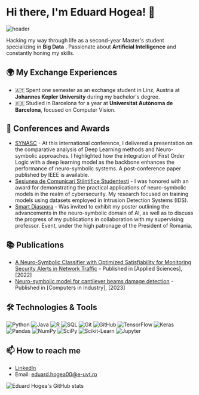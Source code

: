 # Hi there, I'm Eduard Hogea! 👋

![header](https://capsule-render.vercel.app/api?type=wave&color=auto&height=300&section=header&text=Big%20Data%20and%20AI%20Enthusiast&fontSize=40)

Hacking my way through life as a second-year Master's student specializing in **Big Data** . Passionate about **Artificial Intelligence** and constantly honing my skills.

## 🌍 My Exchange Experiences

- 🇦🇹 Spent one semester as an exchange student in Linz, Austria at **Johannes Kepler University** during my bachelor's degree.
- 🇪🇸 Studied in Barcelona for a year at **Universitat Autònoma de Barcelona**, focused on Computer Vision.

## 🎤 Conferences and Awards

- [SYNASC](https://ieeexplore.ieee.org/document/10130897) - At this international conference, I delivered a presentation on the comparative analysis of Deep Learning methods and Neuro-symbolic approaches. I highlighted how the integration of First Order Logic with a deep learning model as the backbone enhances the performance of neuro-symbolic systems. A post-conference paper published by IEEE is available.
- [Sesiunea de Comunicari Stiintifice Studentesti](https://sites.google.com/e-uvt.ro/concursultraianlalescu/acas%C4%83) - I was honored with an award for demonstrating the practical applications of neuro-symbolic models in the realm of cybersecurity. My research focused on training models using datasets employed in Intrusion Detection Systems (IDS).
- [Smart Diaspora](https://www.diaspora-stiintifica.ro/) - Was invited to exhibit my poster outlining the advancements in the neuro-symbolic domain of AI, as well as to discuss the progress of my publications in collaboration with my supervising professor. Event, under the high patronage of the President of Romania.

## 📚 Publications

- [A Neuro-Symbolic Classifier with Optimized Satisfiability for Monitoring Security Alerts in Network Traffic](https://doi.org/10.3390/app122211502) - Published in [Applied Sciences], [2022]
- [Neuro-symbolic model for cantilever beams damage detection](https://www.sciencedirect.com/science/article/abs/pii/S0166361523001410) - Published in [Computers in Industry], [2023]

## 🛠️ Technologies & Tools

![Python](https://img.shields.io/badge/-Python-3776AB?style=flat-square&logo=Python&logoColor=white)
![Java](https://img.shields.io/badge/-Java-ED8B00?style=flat-square&logo=Java&logoColor=white)
![R](https://img.shields.io/badge/-R-276DC3?style=flat-square&logo=R&logoColor=white)
![SQL](https://img.shields.io/badge/-SQL-4479A1?style=flat-square&logo=MySQL&logoColor=white)
![Git](https://img.shields.io/badge/-Git-F05032?style=flat-square&logo=Git&logoColor=white)
![GitHub](https://img.shields.io/badge/-GitHub-181717?style=flat-square&logo=GitHub&logoColor=white)
![TensorFlow](https://img.shields.io/badge/-TensorFlow-FF6F00?style=flat-square&logo=TensorFlow&logoColor=white)
![Keras](https://img.shields.io/badge/-Keras-D00000?style=flat-square&logo=Keras&logoColor=white)
![Pandas](https://img.shields.io/badge/-Pandas-150458?style=flat-square&logo=Pandas&logoColor=white)
![NumPy](https://img.shields.io/badge/-NumPy-013243?style=flat-square&logo=NumPy&logoColor=white)
![SciPy](https://img.shields.io/badge/-SciPy-8CAAE6?style=flat-square&logo=SciPy&logoColor=white)
![Scikit-Learn](https://img.shields.io/badge/-Scikit_Learn-F7931E?style=flat-square&logo=Scikit-Learn&logoColor=white)
![Jupyter](https://img.shields.io/badge/-Jupyter-F37626?style=flat-square&logo=Jupyter&logoColor=white)

## 📫 How to reach me

- [LinkedIn](https://www.linkedin.com/in/eduard-hogea-261863230/)
- Email: eduard.hogea00@e-uvt.ro

![Eduard Hogea's GitHub stats](https://github-readme-stats.vercel.app/api?username=eduardhogea&show_icons=true&theme=radical)
